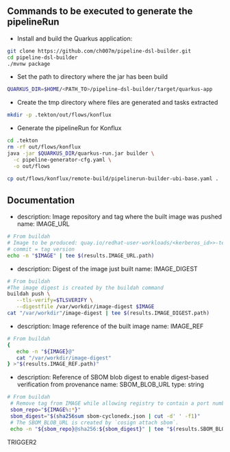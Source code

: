 ## Commands to be executed to generate the pipelineRun

- Install and build the Quarkus application: 
```bash
git clone https://github.com/ch007m/pipeline-dsl-builder.git
cd pipeline-dsl-builder
./mvnw package
```

- Set the path to directory where the jar has been build
```bash
QUARKUS_DIR=$HOME/<PATH_TO>/pipeline-dsl-builder/target/quarkus-app
```

- Create the tmp directory where files are generated and tasks extracted
```bash
mkdir -p .tekton/out/flows/konflux
```

- Generate the pipelineRun for Konflux
```bash
cd .tekton
rm -rf out/flows/konflux
java -jar $QUARKUS_DIR/quarkus-run.jar builder \
  -c pipeline-generator-cfg.yaml \
  -o out/flows
  
cp out/flows/konflux/remote-build/pipelinerun-builder-ubi-base.yaml .
```

## Documentation

- description: Image repository and tag where the built image was pushed
  name: IMAGE_URL
```bash
# From buildah
# Image to be produced: quay.io/redhat-user-workloads/<kerberos_id>>-tenant/<application_name>/<component_name>:commit
# commit = tag version
echo -n "$IMAGE" | tee $(results.IMAGE_URL.path)
```

- description: Digest of the image just built
  name: IMAGE_DIGEST

```bash
# From buildah
#The image digest is created by the buildah command
buildah push \
   --tls-verify=$TLSVERIFY \
   --digestfile /var/workdir/image-digest $IMAGE
cat "/var/workdir"/image-digest | tee $(results.IMAGE_DIGEST.path)
```

- description: Image reference of the built image
  name: IMAGE_REF
```bash
# From buildah
{
   echo -n "${IMAGE}@"
   cat "/var/workdir/image-digest"
} >"$(results.IMAGE_REF.path)"
```

- description: Reference of SBOM blob digest to enable digest-based verification
  from provenance
  name: SBOM_BLOB_URL
  type: string
```bash
# From buildah
 # Remove tag from IMAGE while allowing registry to contain a port number.
 sbom_repo="${IMAGE%:*}"
 sbom_digest="$(sha256sum sbom-cyclonedx.json | cut -d' ' -f1)"
 # The SBOM_BLOB_URL is created by `cosign attach sbom`.
 echo -n "${sbom_repo}@sha256:${sbom_digest}" | tee "$(results.SBOM_BLOB_URL.path)"
```

TRIGGER2
